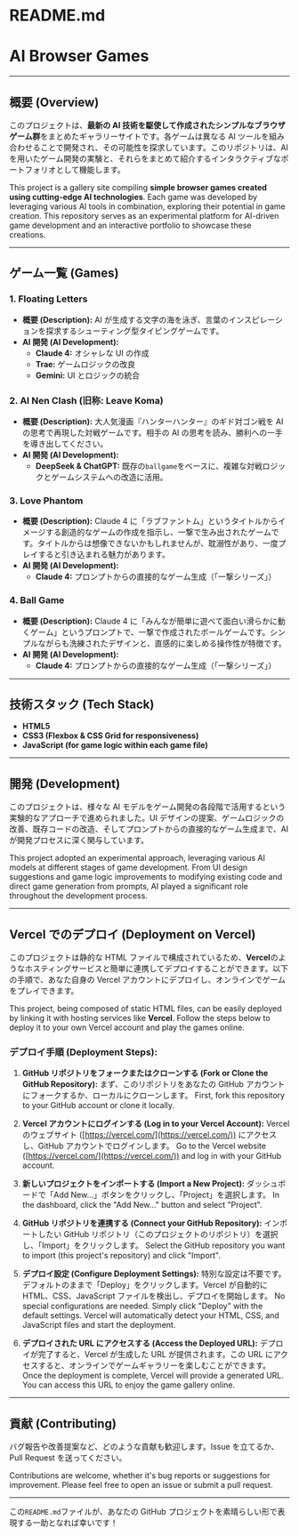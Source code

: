 # README.md

# AI Browser Games

---

## 概要 (Overview)

このプロジェクトは、**最新の AI 技術を駆使して作成されたシンプルなブラウザゲーム群**をまとめたギャラリーサイトです。各ゲームは異なる AI ツールを組み合わせることで開発され、その可能性を探求しています。このリポジトリは、AI を用いたゲーム開発の実験と、それらをまとめて紹介するインタラクティブなポートフォリオとして機能します。

This project is a gallery site compiling **simple browser games created using cutting-edge AI technologies**. Each game was developed by leveraging various AI tools in combination, exploring their potential in game creation. This repository serves as an experimental platform for AI-driven game development and an interactive portfolio to showcase these creations.

---

## ゲーム一覧 (Games)

### 1. Floating Letters

- **概要 (Description):** AI が生成する文字の海を泳ぎ、言葉のインスピレーションを探求するシューティング型タイピングゲームです。
- **AI 開発 (AI Development):**
  - **Claude 4:** オシャレな UI の作成
  - **Trae:** ゲームロジックの改良
  - **Gemini:** UI とロジックの統合

### 2. AI Nen Clash (旧称: Leave Koma)

- **概要 (Description):** 大人気漫画『ハンターハンター』のギド対ゴン戦を AI の思考で再現した対戦ゲームです。相手の AI の思考を読み、勝利への一手を導き出してください。
- **AI 開発 (AI Development):**
  - **DeepSeek & ChatGPT:** 既存の`ballgame`をベースに、複雑な対戦ロジックとゲームシステムへの改造に活用。

### 3. Love Phantom

- **概要 (Description):** Claude 4 に「ラブファントム」というタイトルからイメージする創造的なゲームの作成を指示し、一撃で生み出されたゲームです。タイトルからは想像できないかもしれませんが、耽溺性があり、一度プレイすると引き込まれる魅力があります。
- **AI 開発 (AI Development):**
  - **Claude 4:** プロンプトからの直接的なゲーム生成（「一撃シリーズ」）

### 4. Ball Game

- **概要 (Description):** Claude 4 に「みんなが簡単に遊べて面白い滑らかに動くゲーム」というプロンプトで、一撃で作成されたボールゲームです。シンプルながらも洗練されたデザインと、直感的に楽しめる操作性が特徴です。
- **AI 開発 (AI Development):**
  - **Claude 4:** プロンプトからの直接的なゲーム生成（「一撃シリーズ」）

---

## 技術スタック (Tech Stack)

- **HTML5**
- **CSS3 (Flexbox & CSS Grid for responsiveness)**
- **JavaScript (for game logic within each game file)**

---

## 開発 (Development)

このプロジェクトは、様々な AI モデルをゲーム開発の各段階で活用するという実験的なアプローチで進められました。UI デザインの提案、ゲームロジックの改善、既存コードの改造、そしてプロンプトからの直接的なゲーム生成まで、AI が開発プロセスに深く関与しています。

This project adopted an experimental approach, leveraging various AI models at different stages of game development. From UI design suggestions and game logic improvements to modifying existing code and direct game generation from prompts, AI played a significant role throughout the development process.

---

## Vercel でのデプロイ (Deployment on Vercel)

このプロジェクトは静的な HTML ファイルで構成されているため、**Vercel**のようなホスティングサービスと簡単に連携してデプロイすることができます。以下の手順で、あなた自身の Vercel アカウントにデプロイし、オンラインでゲームをプレイできます。

This project, being composed of static HTML files, can be easily deployed by linking it with hosting services like **Vercel**. Follow the steps below to deploy it to your own Vercel account and play the games online.

### デプロイ手順 (Deployment Steps):

1.  **GitHub リポジトリをフォークまたはクローンする (Fork or Clone the GitHub Repository):**
    まず、このリポジトリをあなたの GitHub アカウントにフォークするか、ローカルにクローンします。
    First, fork this repository to your GitHub account or clone it locally.

2.  **Vercel アカウントにログインする (Log in to your Vercel Account):**
    Vercel のウェブサイト ([https://vercel.com/](https://vercel.com/)) にアクセスし、GitHub アカウントでログインします。
    Go to the Vercel website ([https://vercel.com/](https://vercel.com/)) and log in with your GitHub account.

3.  **新しいプロジェクトをインポートする (Import a New Project):**
    ダッシュボードで「Add New...」ボタンをクリックし、「Project」を選択します。
    In the dashboard, click the "Add New..." button and select "Project".

4.  **GitHub リポジトリを連携する (Connect your GitHub Repository):**
    インポートしたい GitHub リポジトリ（このプロジェクトのリポジトリ）を選択し、「Import」をクリックします。
    Select the GitHub repository you want to import (this project's repository) and click "Import".

5.  **デプロイ設定 (Configure Deployment Settings):**
    特別な設定は不要です。デフォルトのままで「Deploy」をクリックします。Vercel が自動的に HTML、CSS、JavaScript ファイルを検出し、デプロイを開始します。
    No special configurations are needed. Simply click "Deploy" with the default settings. Vercel will automatically detect your HTML, CSS, and JavaScript files and start the deployment.

6.  **デプロイされた URL にアクセスする (Access the Deployed URL):**
    デプロイが完了すると、Vercel が生成した URL が提供されます。この URL にアクセスすると、オンラインでゲームギャラリーを楽しむことができます。
    Once the deployment is complete, Vercel will provide a generated URL. You can access this URL to enjoy the game gallery online.

---

## 貢献 (Contributing)

バグ報告や改善提案など、どのような貢献も歓迎します。Issue を立てるか、Pull Request を送ってください。

Contributions are welcome, whether it's bug reports or suggestions for improvement. Please feel free to open an issue or submit a pull request.

---

この`README.md`ファイルが、あなたの GitHub プロジェクトを素晴らしい形で表現する一助となれば幸いです！
